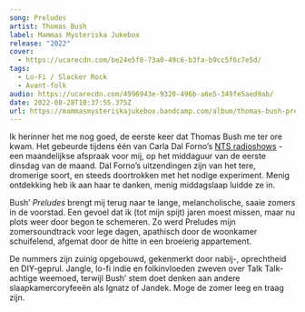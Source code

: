 ```yaml
---
song: Preludes
artist: Thomas Bush
label: Mammas Mysteriska Jukebox
release: "2022"
cover:
  - https://ucarecdn.com/be24e5f8-73a0-49c6-b3fa-b9cc5f6c7e5d/
tags:
  - Lo-Fi / Slacker Rock
  - Avant-folk
audio: https://ucarecdn.com/4996943e-9320-496b-a6e5-349fe5aed9ab/
date: 2022-08-28T10:37:55.375Z
url: https://mammasmysteriskajukebox.bandcamp.com/album/thomas-bush-preludes
---
```

Ik herinner het me nog goed, de eerste keer dat Thomas Bush me ter ore kwam. Het gebeurde tijdens één van Carla Dal Forno’s [NTS radioshows](https://www.nts.live/shows/carla-dal-forno) - een maandelijkse afspraak voor mij, op het middaguur van de eerste dinsdag van de maand. Dal Forno’s uitzendingen zijn van het tere, dromerige soort, en steeds doortrokken met het nodige experiment. Menig ontdekking heb ik aan haar te danken, menig middagslaap luidde ze in.

Bush’ *Preludes* brengt mij terug naar te lange, melancholische, saaie zomers in de voorstad. Een gevoel dat ik (tot mijn spijt) jaren moest missen, maar nu plots weer door begon te schemeren. Zo werd Preludes mijn zomersoundtrack voor lege dagen, apathisch door de woonkamer schuifelend, afgemat door de hitte in een broeierig appartement.

De nummers zijn zuinig opgebouwd, gekenmerkt door nabij-, oprechtheid en DIY-geprul. Jangle, lo-fi indie en folkinvloeden zweven over Talk Talk-achtige weemoed, terwijl Bush’ stem doet denken aan andere slaapkamercoryfeeën als Ignatz of Jandek. Moge de zomer leeg en traag zijn.



<!--EndFragment-->